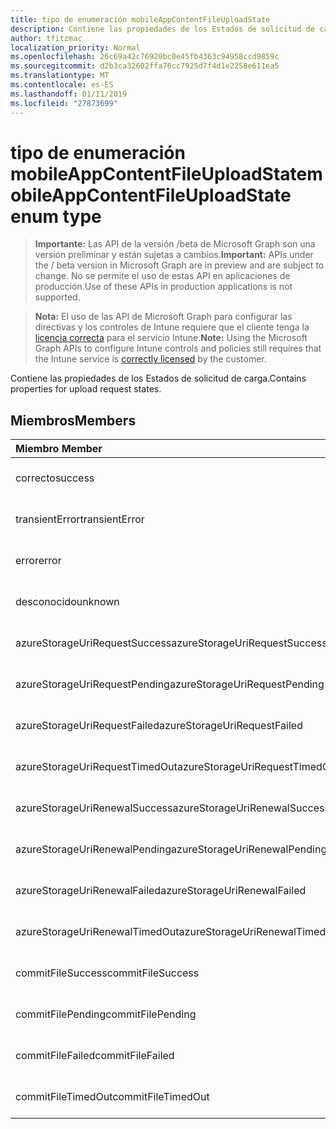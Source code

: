 ```yaml
---
title: tipo de enumeración mobileAppContentFileUploadState
description: Contiene las propiedades de los Estados de solicitud de carga.
author: tfitzmac
localization_priority: Normal
ms.openlocfilehash: 26c69a42c76920bc0e45fb4363c94958ccd9859c
ms.sourcegitcommit: d2b3ca32602ffa76cc7925d7f4d1e2258e611ea5
ms.translationtype: MT
ms.contentlocale: es-ES
ms.lasthandoff: 01/11/2019
ms.locfileid: "27873699"
---
```

# <a name="mobileappcontentfileuploadstate-enum-type"></a><span data-ttu-id="56872-103">tipo de enumeración mobileAppContentFileUploadState</span><span class="sxs-lookup"><span data-stu-id="56872-103">mobileAppContentFileUploadState enum type</span></span>

> <span data-ttu-id="56872-104">**Importante:** Las API de la versión /beta de Microsoft Graph son una versión preliminar y están sujetas a cambios.</span><span class="sxs-lookup"><span data-stu-id="56872-104">**Important:** APIs under the / beta version in Microsoft Graph are in preview and are subject to change.</span></span> <span data-ttu-id="56872-105">No se permite el uso de estas API en aplicaciones de producción.</span><span class="sxs-lookup"><span data-stu-id="56872-105">Use of these APIs in production applications is not supported.</span></span>

> <span data-ttu-id="56872-106">**Nota:** El uso de las API de Microsoft Graph para configurar las directivas y los controles de Intune requiere que el cliente tenga la [licencia correcta](https://go.microsoft.com/fwlink/?linkid=839381) para el servicio Intune.</span><span class="sxs-lookup"><span data-stu-id="56872-106">**Note:** Using the Microsoft Graph APIs to configure Intune controls and policies still requires that the Intune service is [correctly licensed](https://go.microsoft.com/fwlink/?linkid=839381) by the customer.</span></span>

<span data-ttu-id="56872-107">Contiene las propiedades de los Estados de solicitud de carga.</span><span class="sxs-lookup"><span data-stu-id="56872-107">Contains properties for upload request states.</span></span>
## <a name="members"></a><span data-ttu-id="56872-108">Miembros</span><span class="sxs-lookup"><span data-stu-id="56872-108">Members</span></span>
|<span data-ttu-id="56872-109">Miembro	</span><span class="sxs-lookup"><span data-stu-id="56872-109">Member</span></span>|<span data-ttu-id="56872-110">Valor</span><span class="sxs-lookup"><span data-stu-id="56872-110">Value</span></span>|<span data-ttu-id="56872-111">Descripción</span><span class="sxs-lookup"><span data-stu-id="56872-111">Description</span></span>|
|:---|:---|:---|
|<span data-ttu-id="56872-112">correcto</span><span class="sxs-lookup"><span data-stu-id="56872-112">success</span></span>|<span data-ttu-id="56872-113">0</span><span class="sxs-lookup"><span data-stu-id="56872-113">0</span></span>|<span data-ttu-id="56872-114">Todavía no documentado</span><span class="sxs-lookup"><span data-stu-id="56872-114">Not yet documented</span></span>|
|<span data-ttu-id="56872-115">transientError</span><span class="sxs-lookup"><span data-stu-id="56872-115">transientError</span></span>|<span data-ttu-id="56872-116">1</span><span class="sxs-lookup"><span data-stu-id="56872-116">1</span></span>|<span data-ttu-id="56872-117">Todavía no documentado</span><span class="sxs-lookup"><span data-stu-id="56872-117">Not yet documented</span></span>|
|<span data-ttu-id="56872-118">error</span><span class="sxs-lookup"><span data-stu-id="56872-118">error</span></span>|<span data-ttu-id="56872-119">2</span><span class="sxs-lookup"><span data-stu-id="56872-119">2</span></span>|<span data-ttu-id="56872-120">Todavía no documentado</span><span class="sxs-lookup"><span data-stu-id="56872-120">Not yet documented</span></span>|
|<span data-ttu-id="56872-121">desconocido</span><span class="sxs-lookup"><span data-stu-id="56872-121">unknown</span></span>|<span data-ttu-id="56872-122">3</span><span class="sxs-lookup"><span data-stu-id="56872-122">3</span></span>|<span data-ttu-id="56872-123">Todavía no documentado</span><span class="sxs-lookup"><span data-stu-id="56872-123">Not yet documented</span></span>|
|<span data-ttu-id="56872-124">azureStorageUriRequestSuccess</span><span class="sxs-lookup"><span data-stu-id="56872-124">azureStorageUriRequestSuccess</span></span>|<span data-ttu-id="56872-125">100</span><span class="sxs-lookup"><span data-stu-id="56872-125">100</span></span>|<span data-ttu-id="56872-126">Todavía no documentado</span><span class="sxs-lookup"><span data-stu-id="56872-126">Not yet documented</span></span>|
|<span data-ttu-id="56872-127">azureStorageUriRequestPending</span><span class="sxs-lookup"><span data-stu-id="56872-127">azureStorageUriRequestPending</span></span>|<span data-ttu-id="56872-128">101</span><span class="sxs-lookup"><span data-stu-id="56872-128">101</span></span>|<span data-ttu-id="56872-129">Todavía no documentado</span><span class="sxs-lookup"><span data-stu-id="56872-129">Not yet documented</span></span>|
|<span data-ttu-id="56872-130">azureStorageUriRequestFailed</span><span class="sxs-lookup"><span data-stu-id="56872-130">azureStorageUriRequestFailed</span></span>|<span data-ttu-id="56872-131">102</span><span class="sxs-lookup"><span data-stu-id="56872-131">102</span></span>|<span data-ttu-id="56872-132">Todavía no documentado</span><span class="sxs-lookup"><span data-stu-id="56872-132">Not yet documented</span></span>|
|<span data-ttu-id="56872-133">azureStorageUriRequestTimedOut</span><span class="sxs-lookup"><span data-stu-id="56872-133">azureStorageUriRequestTimedOut</span></span>|<span data-ttu-id="56872-134">103</span><span class="sxs-lookup"><span data-stu-id="56872-134">103</span></span>|<span data-ttu-id="56872-135">Todavía no documentado</span><span class="sxs-lookup"><span data-stu-id="56872-135">Not yet documented</span></span>|
|<span data-ttu-id="56872-136">azureStorageUriRenewalSuccess</span><span class="sxs-lookup"><span data-stu-id="56872-136">azureStorageUriRenewalSuccess</span></span>|<span data-ttu-id="56872-137">200</span><span class="sxs-lookup"><span data-stu-id="56872-137">200</span></span>|<span data-ttu-id="56872-138">Todavía no documentado</span><span class="sxs-lookup"><span data-stu-id="56872-138">Not yet documented</span></span>|
|<span data-ttu-id="56872-139">azureStorageUriRenewalPending</span><span class="sxs-lookup"><span data-stu-id="56872-139">azureStorageUriRenewalPending</span></span>|<span data-ttu-id="56872-140">201</span><span class="sxs-lookup"><span data-stu-id="56872-140">201</span></span>|<span data-ttu-id="56872-141">Todavía no documentado</span><span class="sxs-lookup"><span data-stu-id="56872-141">Not yet documented</span></span>|
|<span data-ttu-id="56872-142">azureStorageUriRenewalFailed</span><span class="sxs-lookup"><span data-stu-id="56872-142">azureStorageUriRenewalFailed</span></span>|<span data-ttu-id="56872-143">202</span><span class="sxs-lookup"><span data-stu-id="56872-143">202</span></span>|<span data-ttu-id="56872-144">Todavía no documentado</span><span class="sxs-lookup"><span data-stu-id="56872-144">Not yet documented</span></span>|
|<span data-ttu-id="56872-145">azureStorageUriRenewalTimedOut</span><span class="sxs-lookup"><span data-stu-id="56872-145">azureStorageUriRenewalTimedOut</span></span>|<span data-ttu-id="56872-146">203</span><span class="sxs-lookup"><span data-stu-id="56872-146">203</span></span>|<span data-ttu-id="56872-147">Todavía no documentado</span><span class="sxs-lookup"><span data-stu-id="56872-147">Not yet documented</span></span>|
|<span data-ttu-id="56872-148">commitFileSuccess</span><span class="sxs-lookup"><span data-stu-id="56872-148">commitFileSuccess</span></span>|<span data-ttu-id="56872-149">300</span><span class="sxs-lookup"><span data-stu-id="56872-149">300</span></span>|<span data-ttu-id="56872-150">Todavía no documentado</span><span class="sxs-lookup"><span data-stu-id="56872-150">Not yet documented</span></span>|
|<span data-ttu-id="56872-151">commitFilePending</span><span class="sxs-lookup"><span data-stu-id="56872-151">commitFilePending</span></span>|<span data-ttu-id="56872-152">301</span><span class="sxs-lookup"><span data-stu-id="56872-152">301</span></span>|<span data-ttu-id="56872-153">Todavía no documentado</span><span class="sxs-lookup"><span data-stu-id="56872-153">Not yet documented</span></span>|
|<span data-ttu-id="56872-154">commitFileFailed</span><span class="sxs-lookup"><span data-stu-id="56872-154">commitFileFailed</span></span>|<span data-ttu-id="56872-155">302</span><span class="sxs-lookup"><span data-stu-id="56872-155">302</span></span>|<span data-ttu-id="56872-156">Todavía no documentado</span><span class="sxs-lookup"><span data-stu-id="56872-156">Not yet documented</span></span>|
|<span data-ttu-id="56872-157">commitFileTimedOut</span><span class="sxs-lookup"><span data-stu-id="56872-157">commitFileTimedOut</span></span>|<span data-ttu-id="56872-158">303</span><span class="sxs-lookup"><span data-stu-id="56872-158">303</span></span>|<span data-ttu-id="56872-159">Todavía no documentado</span><span class="sxs-lookup"><span data-stu-id="56872-159">Not yet documented</span></span>|





